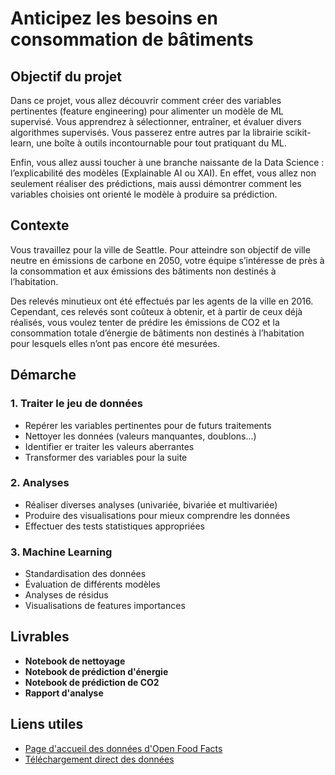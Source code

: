 # Anticipez les besoins en consommation de bâtiments

## Objectif du projet

Dans ce projet, vous allez découvrir comment créer des variables pertinentes (feature engineering) pour alimenter un modèle de ML supervisé. 
Vous apprendrez à sélectionner, entraîner, et évaluer  divers algorithmes supervisés. Vous passerez entre autres par la librairie scikit-learn, une boîte à outils incontournable pour tout pratiquant du ML. 

Enfin, vous allez aussi toucher à une branche naissante de la Data Science : l’explicabilité des modèles (Explainable AI ou XAI). 
En effet, vous allez non seulement réaliser des prédictions, mais aussi démontrer comment les variables choisies ont orienté le modèle à produire sa prédiction.

## Contexte
Vous travaillez pour la ville de Seattle. Pour atteindre son objectif de ville neutre en émissions de carbone en 2050, votre équipe s’intéresse de près à la consommation et aux émissions des bâtiments 
non destinés à l’habitation.

Des relevés minutieux ont été effectués par les agents de la ville en 2016. 
Cependant, ces relevés sont coûteux à obtenir, et à partir de ceux déjà réalisés, vous voulez tenter de prédire les émissions de CO2 et la consommation totale d’énergie de bâtiments 
non destinés à l’habitation pour lesquels elles n’ont pas encore été mesurées.


## Démarche

### 1. Traiter le jeu de données
   - Repérer les variables pertinentes pour de futurs traitements
   - Nettoyer les données (valeurs manquantes, doublons...)
   - Identifier er traiter les valeurs aberrantes
   - Transformer des variables pour la suite

### 2. Analyses
  - Réaliser diverses analyses (univariée, bivariée et multivariée)
  - Produire des visualisations pour mieux comprendre les données
  - Effectuer des tests statistiques appropriées

### 3. Machine Learning
  - Standardisation des données
  - Évaluation de différents modèles
  - Analyses de résidus
  - Visualisations de features importances

## Livrables
- **Notebook de nettoyage**
- **Notebook de prédiction d'énergie**
- **Notebook de prédiction de CO2**
- **Rapport d'analyse**

## Liens utiles

- [Page d'accueil des données d'Open Food Facts](https://world.openfoodfacts.org/)
- [Téléchargement direct des données](https://s3-eu-west-1.amazonaws.com/static.oc-static.com/prod/courses/files/parcours-data-scientist/P2/fr.openfoodfacts.org.products.csv.zip)

